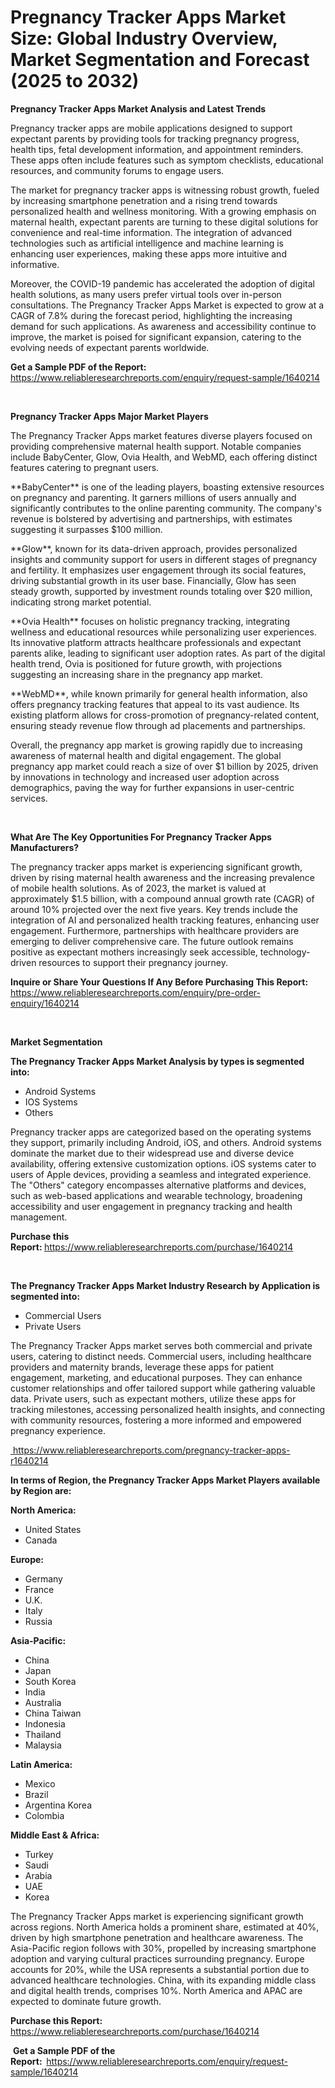 <p><h1>Pregnancy Tracker Apps Market Size: Global Industry Overview, Market Segmentation and Forecast (2025 to 2032)</h1></p><p><strong>Pregnancy Tracker Apps Market Analysis and Latest Trends</strong></p>
<p><p>Pregnancy tracker apps are mobile applications designed to support expectant parents by providing tools for tracking pregnancy progress, health tips, fetal development information, and appointment reminders. These apps often include features such as symptom checklists, educational resources, and community forums to engage users.</p><p>The market for pregnancy tracker apps is witnessing robust growth, fueled by increasing smartphone penetration and a rising trend towards personalized health and wellness monitoring. With a growing emphasis on maternal health, expectant parents are turning to these digital solutions for convenience and real-time information. The integration of advanced technologies such as artificial intelligence and machine learning is enhancing user experiences, making these apps more intuitive and informative.</p><p>Moreover, the COVID-19 pandemic has accelerated the adoption of digital health solutions, as many users prefer virtual tools over in-person consultations. The Pregnancy Tracker Apps Market is expected to grow at a CAGR of 7.8% during the forecast period, highlighting the increasing demand for such applications. As awareness and accessibility continue to improve, the market is poised for significant expansion, catering to the evolving needs of expectant parents worldwide.</p></p>
<p><strong>Get a Sample PDF of the Report:&nbsp;</strong> <a href="https://www.reliableresearchreports.com/enquiry/request-sample/1640214?utm_campaign=116&utm_medium=2&utm_source=Github&utm_content=ia&utm_term=16042025&utm_id=pregnancy-tracker-apps">https://www.reliableresearchreports.com/enquiry/request-sample/1640214</a></p>
<p>&nbsp;</p>
<p><strong>Pregnancy Tracker Apps Major Market Players</strong></p>
<p><p>The Pregnancy Tracker Apps market features diverse players focused on providing comprehensive maternal health support. Notable companies include BabyCenter, Glow, Ovia Health, and WebMD, each offering distinct features catering to pregnant users.</p><p>**BabyCenter** is one of the leading players, boasting extensive resources on pregnancy and parenting. It garners millions of users annually and significantly contributes to the online parenting community. The company's revenue is bolstered by advertising and partnerships, with estimates suggesting it surpasses $100 million.</p><p>**Glow**, known for its data-driven approach, provides personalized insights and community support for users in different stages of pregnancy and fertility. It emphasizes user engagement through its social features, driving substantial growth in its user base. Financially, Glow has seen steady growth, supported by investment rounds totaling over $20 million, indicating strong market potential.</p><p>**Ovia Health** focuses on holistic pregnancy tracking, integrating wellness and educational resources while personalizing user experiences. Its innovative platform attracts healthcare professionals and expectant parents alike, leading to significant user adoption rates. As part of the digital health trend, Ovia is positioned for future growth, with projections suggesting an increasing share in the pregnancy app market.</p><p>**WebMD**, while known primarily for general health information, also offers pregnancy tracking features that appeal to its vast audience. Its existing platform allows for cross-promotion of pregnancy-related content, ensuring steady revenue flow through ad placements and partnerships.</p><p>Overall, the pregnancy app market is growing rapidly due to increasing awareness of maternal health and digital engagement. The global pregnancy app market could reach a size of over $1 billion by 2025, driven by innovations in technology and increased user adoption across demographics, paving the way for further expansions in user-centric services.</p></p>
<p>&nbsp;</p>
<p><strong>What Are The Key Opportunities For Pregnancy Tracker Apps Manufacturers?</strong></p>
<p><p>The pregnancy tracker apps market is experiencing significant growth, driven by rising maternal health awareness and the increasing prevalence of mobile health solutions. As of 2023, the market is valued at approximately $1.5 billion, with a compound annual growth rate (CAGR) of around 10% projected over the next five years. Key trends include the integration of AI and personalized health tracking features, enhancing user engagement. Furthermore, partnerships with healthcare providers are emerging to deliver comprehensive care. The future outlook remains positive as expectant mothers increasingly seek accessible, technology-driven resources to support their pregnancy journey.</p></p>
<p><strong>Inquire or Share Your Questions If Any Before Purchasing This Report:</strong> <a href="https://www.reliableresearchreports.com/enquiry/pre-order-enquiry/1640214?utm_campaign=116&utm_medium=2&utm_source=Github&utm_content=ia&utm_term=16042025&utm_id=pregnancy-tracker-apps">https://www.reliableresearchreports.com/enquiry/pre-order-enquiry/1640214</a></p>
<p>&nbsp;</p>
<p><strong>Market Segmentation</strong></p>
<p><strong>The Pregnancy Tracker Apps Market Analysis by types is segmented into:</strong></p>
<p><ul><li>Android Systems</li><li>IOS Systems</li><li>Others</li></ul></p>
<p><p>Pregnancy tracker apps are categorized based on the operating systems they support, primarily including Android, iOS, and others. Android systems dominate the market due to their widespread use and diverse device availability, offering extensive customization options. iOS systems cater to users of Apple devices, providing a seamless and integrated experience. The "Others" category encompasses alternative platforms and devices, such as web-based applications and wearable technology, broadening accessibility and user engagement in pregnancy tracking and health management.</p></p>
<p><strong>Purchase this Report:&nbsp;</strong><a href="https://www.reliableresearchreports.com/purchase/1640214?utm_campaign=116&utm_medium=2&utm_source=Github&utm_content=ia&utm_term=16042025&utm_id=pregnancy-tracker-apps">https://www.reliableresearchreports.com/purchase/1640214</a></p>
<p>&nbsp;</p>
<p><strong>The Pregnancy Tracker Apps Market Industry Research by Application is segmented into:</strong></p>
<p><ul><li>Commercial Users</li><li>Private Users</li></ul></p>
<p><p>The Pregnancy Tracker Apps market serves both commercial and private users, catering to distinct needs. Commercial users, including healthcare providers and maternity brands, leverage these apps for patient engagement, marketing, and educational purposes. They can enhance customer relationships and offer tailored support while gathering valuable data. Private users, such as expectant mothers, utilize these apps for tracking milestones, accessing personalized health insights, and connecting with community resources, fostering a more informed and empowered pregnancy experience.</p></p>
<p><a href="https://www.reliableresearchreports.com/pregnancy-tracker-apps-r1640214?utm_campaign=116&utm_medium=2&utm_source=Github&utm_content=ia&utm_term=16042025&utm_id=pregnancy-tracker-apps">&nbsp;https://www.reliableresearchreports.com/pregnancy-tracker-apps-r1640214</a></p>
<p><strong>In terms of Region, the Pregnancy Tracker Apps Market Players available by Region are:</strong></p>
<p>
    <p> <strong> North America: </strong>
        <ul>
            <li>United States</li>
            <li>Canada</li>
        </ul>
        </p> 
    <p> <strong> Europe: </strong>
        <ul>
            <li>Germany</li>
            <li>France</li>
            <li>U.K.</li>
            <li>Italy</li>
            <li>Russia</li>
        </ul>
        </p> 
    <p> <strong> Asia-Pacific: </strong>
        <ul>
            <li>China</li>
            <li>Japan</li>
            <li>South Korea</li>
            <li>India</li>
            <li>Australia</li>
            <li>China Taiwan</li>
            <li>Indonesia</li>
            <li>Thailand</li>
            <li>Malaysia</li>
        </ul>
        </p> 
    <p> <strong> Latin America: </strong>
        <ul>
            <li>Mexico</li>
            <li>Brazil</li>
            <li>Argentina Korea</li>
            <li>Colombia</li>
        </ul>
        </p> 
    <p> <strong> Middle East & Africa: </strong>
        <ul>
            <li>Turkey</li>
            <li>Saudi</li>
            <li>Arabia</li>
            <li>UAE</li>
            <li>Korea</li>
        </ul>
    </p>
    </p>
<p><p>The Pregnancy Tracker Apps market is experiencing significant growth across regions. North America holds a prominent share, estimated at 40%, driven by high smartphone penetration and healthcare awareness. The Asia-Pacific region follows with 30%, propelled by increasing smartphone adoption and varying cultural practices surrounding pregnancy. Europe accounts for 20%, while the USA represents a substantial portion due to advanced healthcare technologies. China, with its expanding middle class and digital health trends, comprises 10%. North America and APAC are expected to dominate future growth.</p></p>
<p><strong>Purchase this Report: </strong><a href="https://www.reliableresearchreports.com/purchase/1640214?utm_campaign=116&utm_medium=2&utm_source=Github&utm_content=ia&utm_term=16042025&utm_id=pregnancy-tracker-apps">https://www.reliableresearchreports.com/purchase/1640214</a></p>
<p>&nbsp;<strong>Get a Sample PDF of the Report:&nbsp;&nbsp;</strong><a href="https://www.reliableresearchreports.com/enquiry/request-sample/1640214?utm_campaign=116&utm_medium=2&utm_source=Github&utm_content=ia&utm_term=16042025&utm_id=pregnancy-tracker-apps">https://www.reliableresearchreports.com/enquiry/request-sample/1640214</a></p>
<p><strong></strong></p>
<p><p></p><p></p><p></p></p>